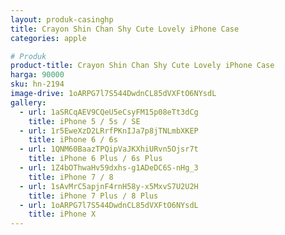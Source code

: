 ```yaml
---
layout: produk-casinghp
title: Crayon Shin Chan Shy Cute Lovely iPhone Case
categories: apple

# Produk
product-title: Crayon Shin Chan Shy Cute Lovely iPhone Case
harga: 90000
sku: hn-2194
image-drive: 1oARPG7l7S544DwdnCL85dVXFtO6NYsdL
gallery:
  - url: 1aSRCqAEV9CQeU5eCsyFM15p08eTt3dCg
    title: iPhone 5 / 5s / SE
  - url: 1r5EweXzD2LRrfPKnIJa7p8jTNLmbXKEP
    title: iPhone 6 / 6s
  - url: 1QNM60BaazTPQipVaJKXhiURvn5Ojsr7t
    title: iPhone 6 Plus / 6s Plus
  - url: 1Z4bOThwaHv59dxhs-g1ADeDC6S-nHg_3
    title: iPhone 7 / 8
  - url: 1sAvMrC5apjnF4rnH58y-x5MxvS7U2U2H
    title: iPhone 7 Plus / 8 Plus
  - url: 1oARPG7l7S544DwdnCL85dVXFtO6NYsdL
    title: iPhone X
---
```

